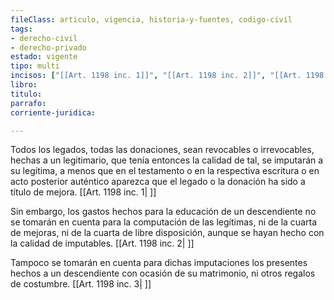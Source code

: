 ```yaml
---
fileClass: articulo, vigencia, historia-y-fuentes, codigo-civil
tags:
- derecho-civil
- derecho-privado
estado: vigente
tipo: multi
incisos: ["[[Art. 1198 inc. 1]]", "[[Art. 1198 inc. 2]]", "[[Art. 1198 inc. 3]]"]
libro:
titulo:
parrafo:
corriente-juridica:

---
```

Todos los legados, todas las donaciones, sean revocables o irrevocables, hechas a un legitimario, que tenía entonces la calidad de tal, se imputarán a su legítima, a menos que en el testamento o en la respectiva escritura o en acto posterior auténtico aparezca que el legado o la donación ha sido a título de mejora. [[Art. 1198 inc. 1| ]]

Sin embargo, los gastos hechos para la educación de un descendiente no se tomarán en cuenta para la computación de las legítimas, ni de la cuarta de mejoras, ni de la cuarta de libre disposición, aunque se hayan hecho con la calidad de imputables. [[Art. 1198 inc. 2| ]]

Tampoco se tomarán en cuenta para dichas imputaciones los presentes hechos a un descendiente con ocasión de su matrimonio, ni otros regalos de costumbre. [[Art. 1198 inc. 3| ]]